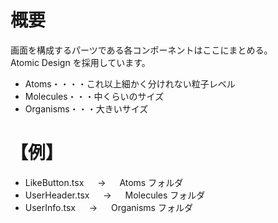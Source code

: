 # 概要

画面を構成するパーツである各コンポーネントはここにまとめる。<br>
Atomic Design を採用しています。<br>

- Atoms・・・・これ以上細かく分けれない粒子レベル
- Molecules・・・中くらいのサイズ
- Organisms・・・大きいサイズ

# 【例】

- LikeButton.tsx 　 → 　 Atoms フォルダ
- UserHeader.tsx 　 → 　 Molecules フォルダ
- UserInfo.tsx 　 → 　 Organisms フォルダ
